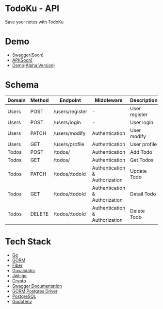 # TodoKu - API
Save your notes with TodoKu

# Demo
- [Swagger(Soon)]()
- [API(Soon)]()
- [Demo(Alpha Version)](http://todoku.netlify.app/)

# Schema
| Domain       | Method   | Endpoint                     | Middleware                     | Description          |
|--------------|----------|------------------------------|--------------------------------|----------------------|
| Users        | POST     | /users/register              | -                              | User register        |
| Users        | POST     | /users/login                 | -                              | User login           |
| Users        | PATCH    | /users/modify                | Authentication                 | User modify          |
| Users        | GET      | /users/profile               | Authentication                 | User profile         |
| Todos       | POST      | /todos/                      | Authentication                 | Add Todo             |
| Todos       | GET       | /todos/                      | Authentication                 | Get Todos            |
| Todos       | PATCH     | /todos/:todoId               | Authentication & Authorization | Update Todo          |
| Todos       | GET       | /todos/:todoId               | Authentication & Authorization | Detail Todo          |
| Todos       | DELETE    | /todos/:todoId               | Authentication & Authorization | Delete Todo          |

# Tech Stack
- [Go](https://go.dev/)
- [GORM](https://gorm.io/)
- [Fiber](https://gofiber.io/)
- [Govalidator](https://github.com/asaskevich/govalidator)
- [Jwt-go](https://github.com/golang-jwt/jwt)
- [Crypto](https://pkg.go.dev/crypto)
- [Swagger Documentation](https://github.com/swaggo)
- [GORM Postgres Driver](https://github.com/go-gorm/postgres)
- [PostgreSQL](https://www.postgresql.org/)
- [Godotenv](https://github.com/joho/godotenv)
